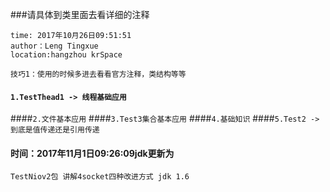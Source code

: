 ###请具体到类里面去看详细的注释
```
time: 2017年10月26日09:51:51
author：Leng Tingxue
location:hangzhou krSpace
```
```
技巧1：使用的时候多进去看看官方注释，类结构等等
```
#### `1.TestThead1 -> 线程基础应用`
####`2.文件基本应用`
####`3.Test3集合基本应用`
####`4.基础知识`
####`5.Test2 ->到底是值传递还是引用传递`
#### 时间：2017年11月1日09:26:09jdk更新为
`TestNiov2包 讲解4socket四种改进方式 jdk 1.6`